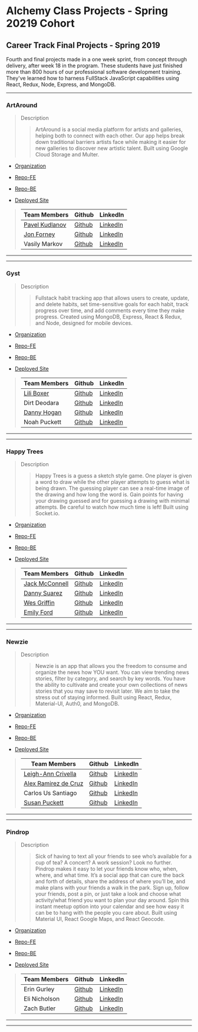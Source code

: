 # Alchemy Class Projects - Spring 20219 Cohort

## Career Track Final Projects - Spring 2019

Fourth and final projects made in a one week sprint, from concept through delivery, after week 18 in the program.  These students have just finished more than 800 hours of our professional software development training. They've learned how to harness FullStack JavaScript capabilities using React, Redux, Node, Express, and MongoDB.
___
### ArtAround

> Description 
>>ArtAround is a social media platform for artists and galleries, helping both to connect with each other. Our app helps break down traditional barriers artists face while making it easier for new galleries to discover new artistic talent.  Built using Google Cloud Storage and Multer.

* [Organization](https://github.com/ArtAround-Social)

* [Repo-FE](https://github.com/ArtAround-Social/client-artaround)

* [Repo-BE](https://github.com/ArtAround-Social/server-artaround)

* [Deployed Site](https://serene-williams-6f2fcb.netlify.com/)

>| Team Members  | Github  | LinkedIn  |
>|---|---|---|
>|  [Pavel Kudlanov](http://kudlanov.com/) | [Github](https://github.com/pkudlanov)   | [LinkedIn](https://www.linkedin.com/in/pavelkudlanov/)   |
>|  [Jon Forney](https://www.jonforney.com/) | [Github](https://github.com/MustardJoe)   | [LinkedIn](https://www.linkedin.com/in/jon-forney/)   |
>|  Vasily Markov | [Github](https://github.com/Vasily93)   | [LinkedIn](https://www.linkedin.com/in/vasily-markov/)   |

___
___
### Gyst

> Description 
>>Fullstack habit tracking app that allows users to create, update, and delete habits, set time-sensitive goals for each habit, track progress over time, and add comments every time they make progress. Created using MongoDB, Express, React & Redux, and Node, designed for mobile devices.

* [Organization](https://github.com/DNDL)

* [Repo-FE](https://github.com/DNDL/GYST-client)

* [Repo-BE](https://github.com/DNDL/GYST-server)

* [Deployed Site](https://www.gyst.dev/)

>| Team Members  | Github  | LinkedIn  |
>|---|---|---|
>|  [Lili Boxer](http://www.liliboxer.com/) | [Github](https://github.com/liliboxer)   | [LinkedIn](https://www.linkedin.com/in/lili-boxer/)   |
>|  Dirt Deodara | [Github](https://github.com/DirtDeodara)   | [LinkedIn](https://www.linkedin.com/in/dirtdeodara/)   |
>|  [Danny Hogan](http://www.dannyhogan.dev/) | [Github](https://github.com/dannyhogan)   | [LinkedIn](https://www.linkedin.com/in/danny-hogan/)   |
>|  Noah Puckett | [Github](https://github.com/noah-puckett)   | [LinkedIn](https://www.linkedin.com/in/noahingrampuckett/)   |

___
___
### Happy Trees

> Description 
>>Happy Trees is a guess a sketch style game. One player is given a word to draw while the other player attempts to guess what is being drawn. The guessing player can see a real-time image of the drawing and how long the word is. Gain points for having your drawing guessed and for guessing a drawing with minimal attempts. Be careful to watch how much time is left!  Built using Socket.io.

* [Organization](https://github.com/happy-trees)

* [Repo-FE](https://github.com/happy-trees/happy-trees)

* [Repo-BE](https://github.com/happy-trees/happy-trees-api)

* [Deployed Site](https://happy-trees.netlify.com/)

>| Team Members  | Github  | LinkedIn  |
>|---|---|---|
>|  [Jack McConnell](http://jackmcconnell.dev/) | [Github](https://github.com/jwmcconnell)   | [LinkedIn](https://www.linkedin.com/in/mcconnelljack/)   |
>|  [Danny Suarez](http://www.dannycodes.io/) | [Github](https://github.com/DannySuarez)   | [LinkedIn](https://www.linkedin.com/in/dannysuarezpdx/)   |
>|  [Wes Griffin](http://nerdrich.io/) | [Github](https://github.com/codingclueless)   | [LinkedIn](https://www.linkedin.com/in/wesgriffincodes/)   |
>|  [Emily Ford](http://htmle.dev/) | [Github](https://github.com/mle4d)   | [LinkedIn](https://www.linkedin.com/in/mle4d/)   |

___
___
### Newzie

> Description 
>>Newzie is an app that allows you the freedom to consume and organize the news how YOU want. You can view trending news stories, filter by category, and search by key words. You have the ability to cultivate and create your own collections of news stories that you may save to revisit later. We aim to take the stress out of staying informed.  Built using React, Redux, Material-UI, Auth0, and MongoDB.

* [Organization](https://github.com/The-Newsies)

* [Repo-FE](https://github.com/The-Newsies/newsies-fe)

* [Repo-BE](https://github.com/The-Newsies/newsies-be)

* [Deployed Site](https://newzie.netlify.com/)

>| Team Members  | Github  | LinkedIn  |
>|---|---|---|
>|  [Leigh-Ann Crivella](lacrivella.netlify.com/) | [Github](https://github.com/lacrivella)   | [LinkedIn](https://www.linkedin.com/in/lacrivella/)   |
>|  [Alex Ramirez de Cruz](https://alexramirezdecruz.com/) | [Github](https://github.com/aramirezdecruz3148)   | [LinkedIn](https://www.linkedin.com/in/alex-ramirez-de-cruz/)   |
>| Carlos Us Santiago |  [Github](https://github.com/carlosus)  |  [LinkedIn](https://www.linkedin.com/in/carlosuss/)  |
>|  [Susan Puckett](susanpuckett.dev) | [Github](https://github.com/sepuckett86)   | [LinkedIn](https://www.linkedin.com/in/susanpuckett/)   |

___
___
### Pindrop

> Description 
>>Sick of having to text all your friends to see who’s available for a cup of tea? A concert? A work session?  Look no further. Pindrop makes it easy to let your friends know who, when, where, and what time. It’s a social app that can cure the back and forth of details, share the address of where you’ll be, and make plans with your friends a walk in the park. Sign up, follow your friends, post a pin, or just take a look and choose what activity/what friend you want to plan your day around. Spin this instant meetup option into your calendar and see how easy it can be to hang with the people you care about.   Built using Material UI, React Google Maps, and React Geocode.

* [Organization](https://github.com/eez-meet-me/)

* [Repo-FE](https://github.com/eez-meet-me/eez-meet-me-fe)

* [Repo-BE](https://github.com/eez-meet-me/eez-meet-me-be)

* [Deployed Site](http://pindrop.netlify.com/)

>| Team Members  | Github  | LinkedIn  |
>|---|---|---|
>|  Erin Gurley | [Github](https://github.com/eringurley)   | [LinkedIn](https://www.linkedin.com/in/erin-gurley/)   |
>|  Eli Nicholson | [Github](https://github.com/EmNicholson93)   | [LinkedIn](https://www.linkedin.com/in/eli-nicholson/)   |
>|  Zach Butler | [Github](https://github.com/zach-ryan-butler)   | [LinkedIn](https://www.linkedin.com/in/zach-ryan-butler/)   |

___
___
